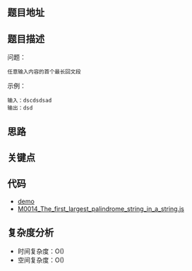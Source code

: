 <!--
 * @Date        : 2020-05-02 20:37:47
 * @LastEditors : anlzou
 * @Github      : https://github.com/anlzou
 * @LastEditTime: 2020-08-08 16:32:16
 * @FilePath    : \algorithm\problems\M0014_The_first_largest_palindrome_string_in_a_string.md
 * @Describe    : 
 -->
## 题目地址

## 题目描述

问题：
```
任意输入内容的首个最长回文段
```
示例：
```
输入：dscdsdsad
输出：dsd
```

## 思路


## 关键点


## 代码
- [demo](../code/M0014_first_largest_palindrome_string/index.html)
- [M0014_The_first_largest_palindrome_string_in_a_string.js](../code/M0014_first_largest_palindrome_string/M0014_The_first_largest_palindrome_string_in_a_string.js)

## 复杂度分析

- 时间复杂度：O()
- 空间复杂度：O()